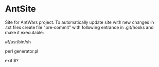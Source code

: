 # AntSite
Site for AntWars project.
To automatically update site with new changes in .txt files create file "pre-commit" with following entrance in .git/hooks and make it executable:

 #!/usr/bin/sh
 
 perl generator.pl
 
 exit $?
 

